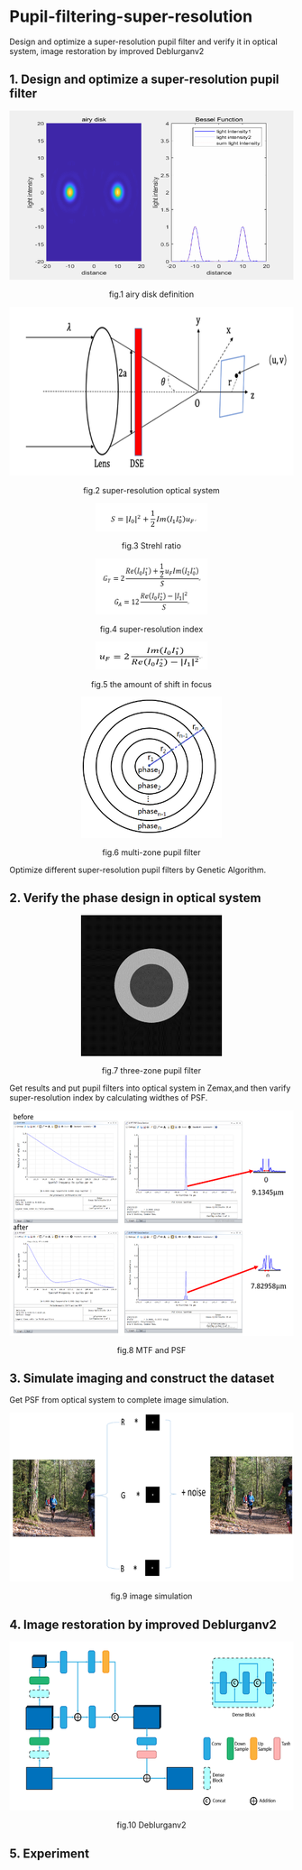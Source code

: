 # Pupil-filtering-super-resolution
Design and optimize a super-resolution pupil filter and verify it in optical system, image restoration by improved Deblurganv2
## 1. Design and optimize a super-resolution pupil filter

<p align="center"><img height="300" src="information/1.gif" width="600"/><br /></p>
 <p align="center">fig.1 airy disk definition <br /></p>

<p align="center"><img height="300" src="information/2.png" width="600"/><br /></p>
 <p align="center">fig.2 super-resolution optical system <br /></p>

<p align="center"><img height="50" src="information/3.PNG" width="200"/><br /></p>
<p align="center"> fig.3 Strehl ratio <br /></p>

<p align="center"><img height="100" src="information/4.PNG" width="200"/><br /></p>
<p align="center"> fig.4 super-resolution index <br /></p>

<p align="center"><img height="50" src="information/5.PNG" width="200"/><br />
<p align="center">fig.5 the amount of shift in focus <br /></p>

<p align="center"><img height="250" src="information/6.PNG" width="250"/><br /></p>
<p align="center"> fig.6 multi-zone pupil filter </p>

Optimize different super-resolution pupil filters by Genetic Algorithm.
## 2. Verify the phase design in optical system

<p align="center"><img height="250" src="information/7.png" width="250"/><br /></p>
<p align="center">fig.7 three-zone pupil filter </p>

Get results and put pupil filters into optical system in Zemax,and then varify super-resolution index
by calculating widthes of PSF.

<p align="center"><img height="400" src="information/8.PNG" width="600"/><br /></p>
<p align="center">fig.8 MTF and PSF  </p>

## 3. Simulate imaging and construct the dataset
Get PSF from optical system to complete image simulation.

<p align="center"><img height="300" src="information/9.PNG" width="600"/><br /></p>
<p align="center">fig.9 image simulation </p>

## 4. Image restoration by improved Deblurganv2

<p align="center"><img height="300" src="information/10.png" width="600"/><br /></p>
<p align="center">fig.10 Deblurganv2 </p>




## 5. Experiment 






